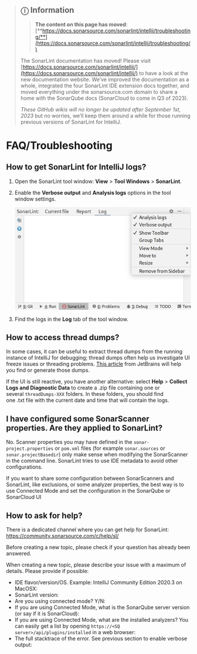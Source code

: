 > ## ⓘ **Information**
>
>>**The content on this page has moved**: [**https://docs.sonarsource.com/sonarlint/intellij/troubleshooting/**](https://docs.sonarsource.com/sonarlint/intellij/troubleshooting/) 
>
>The SonarLint documentation has moved! Please visit [https://docs.sonarsource.com/sonarlint/intellij/](https://docs.sonarsource.com/sonarlint/intellij/) to have a look at the new documentation website. We’ve improved the documentation as a whole, integrated the four SonarLint IDE extension docs together, and moved everything under the sonarsource.com domain to share a home with the SonarQube docs (SonarCloud to come in Q3 of 2023).
>
>*These GitHub wikis will no longer be updated after September 1st, 2023* but no worries, we’ll keep them around a while for those running previous versions of SonarLint for IntelliJ.
>

# FAQ/Troubleshooting

## How to get SonarLint for IntelliJ logs?

1. Open the SonarLint tool window: **View** > **Tool Windows** > **SonarLint**.
2. Enable the **Verbose output** and **Analysis logs** options in the tool window settings.

   ![Logs](images/logs.png "Logs")

3. Find the logs in the **Log** tab of the tool window.

## How to access thread dumps?

In some cases, it can be useful to extract thread dumps from the running instance of IntelliJ for debugging; thread dumps often help us investigate UI freeze issues or threading problems. [This article](https://intellij-support.jetbrains.com/hc/en-us/articles/206544899-Getting-a-thread-dump-when-IDE-hangs-and-doesn-t-respond) from JetBrains will help you find or generate those dumps.

If the UI is still reactive, you have another alternative: select **Help** > **Collect Logs and Diagnostic Data** to create a .zip file containing one or several `threadDumps-XXX` folders. In these folders, you should find one .txt file with the current date and time that will contain the logs.

## I have configured some SonarScanner properties. Are they applied to SonarLint?

No. Scanner properties you may have defined in the `sonar-project.properties` or `pom.xml` files (for example `sonar.sources` or `sonar.projectBasedir`) only make sense when modifying the SonarScanner in the command line. SonarLint tries to use IDE metadata to avoid other configurations. 

If you want to share some configuration between SonarScanners and SonarLint, like exclusions, or some analyzer properties, the best way is to use Connected Mode and set the configuration in the SonarQube or SonarCloud UI

## How to ask for help?

There is a dedicated channel where you can get help for SonarLint: https://community.sonarsource.com/c/help/sl/

Before creating a new topic, please check if your question has already been answered.

When creating a new topic, please describe your issue with a maximum of details. Please provide if possible:

* IDE flavor/version/OS. Example: IntelliJ Community Edition 2020.3 on MacOSX:
* SonarLint version:
* Are you using connected mode? Y/N:
* If you are using Connected Mode, what is the SonarQube server version (or say if it is SonarCloud):
* If you are using Connected Mode, what are the installed analyzers? You can easily get a list by opening `https://<SQ server>/api/plugins/installed` in a web browser:
* The full stacktrace of the error. See previous section to enable verbose output:
